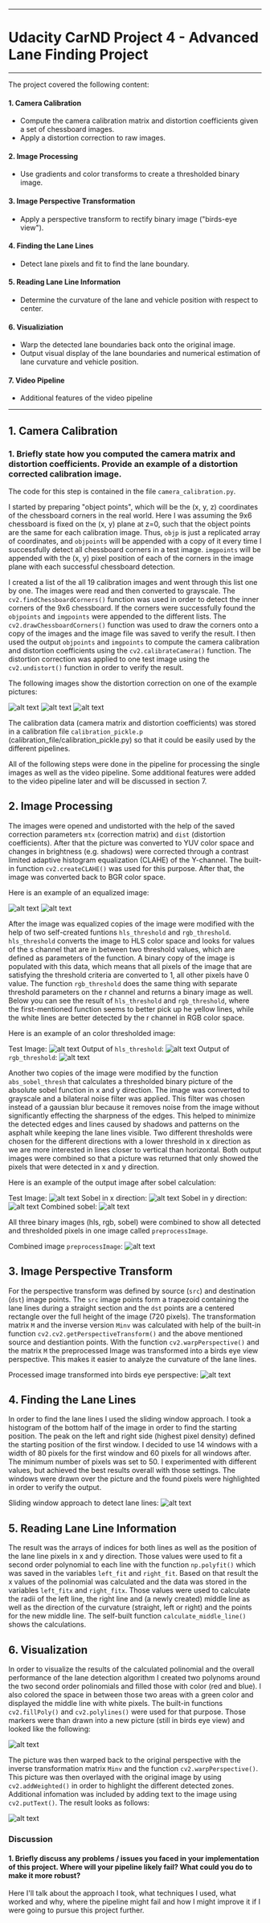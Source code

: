 

---

# Udacity CarND Project 4 - Advanced Lane Finding Project #

---

The project covered the following content:

#### 1. Camera Calibration
* Compute the camera calibration matrix and distortion coefficients given a set of chessboard images.
* Apply a distortion correction to raw images.

#### 2. Image Processing
* Use gradients and color transforms to create a thresholded binary image.

#### 3. Image Perspective Transformation
* Apply a perspective transform to rectify binary image ("birds-eye view").

#### 4. Finding the Lane Lines
* Detect lane pixels and fit to find the lane boundary.

#### 5. Reading Lane Line Information
* Determine the curvature of the lane and vehicle position with respect to center.

#### 6. Visualiziation
* Warp the detected lane boundaries back onto the original image.
* Output visual display of the lane boundaries and numerical estimation of lane curvature and vehicle position.

#### 7. Video Pipeline
* Additional features of the video pipeline

[//]: # (Image References)

[image1]: ./writeup_data/chessboard_original.jpg "Original Chessboard"
[image2]: ./writeup_data/chessboard_corner_pts.jpg "Corner Points Drawn on Chessboard"
[image3]: ./writeup_data/chessboard_undistorted.jpg "Undistorted Chessboard"
[image4]: ./writeup_data/pic_before_clahe.jpg "Original Image with Shadows"
[image5]: ./writeup_data/pic_after_clahe.jpg "Equalized Image with Shadows"
[image6]: ./writeup_data/test_image.jpg "Test Image"
[image7]: ./writeup_data/hls.jpg "HLS Test Image"
[image8]: ./writeup_data/rgb.jpg "RGB Test Image"
[image9]: ./writeup_data/gradx.jpg "Sobel Grad X Test Image"
[image10]: ./writeup_data/grady.jpg "Sobel Grad Y Test Image"
[image11]: ./writeup_data/sobel.jpg "Combined Sobel Test Image"
[image12]: ./writeup_data/preprocessed.jpg "Combined Binary Image"

[image13]: ./writeup_data/warped.jpg "Warped Image"
[image14]: ./writeup_data/detected.jpg "Detected Lines Image"
[image15]: ./writeup_data/marker.jpg "Drawn Lines Image"
[image16]: ./writeup_data/result.jpg "Output"

[video1]: ./project_video.mp4 "Video"  

---

## 1. Camera Calibration

### 1. Briefly state how you computed the camera matrix and distortion coefficients. Provide an example of a distortion corrected calibration image.

The code for this step is contained in the file `camera_calibration.py`. 

I started by preparing "object points", which will be the (x, y, z) coordinates of the chessboard corners in the real world. Here I was assuming the 9x6 chessboard is fixed on the (x, y) plane at z=0, such that the object points are the same for each calibration image.  Thus, `objp` is just a replicated array of coordinates, and `objpoints` will be appended with a copy of it every time I successfully detect all chessboard corners in a test image.  `imgpoints` will be appended with the (x, y) pixel position of each of the corners in the image plane with each successful chessboard detection.  

I created a list of the all 19 calibration images and went through this list one by one. The images were read and then converted to grayscale. The `cv2.findChessboardCorners()` function was used in order to detect the inner corners of the 9x6 chessboard. If the corners were successfully found the `objpoints` and `imgpoints` were appended to the different lists. The `cv2.drawChessboardCorners()` function was used to draw the corners onto a copy of the images and the image file was saved to verify the result. I then used the output `objpoints` and `imgpoints` to compute the camera calibration and distortion coefficients using the `cv2.calibrateCamera()` function. The distortion correction was applied to one test image using the `cv2.undistort()` function in order to verify the result.

The following images show the distortion correction on one of the example pictures:

![alt text][image1]
![alt text][image2]
![alt text][image3]

The calibration data (camera matrix and distortion coefficients) was stored in a calibration file `calibration_pickle.p` (calibration_file/calibration_pickle.py) so that it could be easily used by the different pipelines.


All of the following steps were done in the pipeline for processing the single images as well as the video pipeline. Some additional features were added to the video pipeline later and will be discussed in section 7.

## 2. Image Processing

The images were opened and undistorted with the help of the saved correction parameters `mtx` (correction matrix) and `dist` (distortion coefficients). After that the picture was converted to YUV color space and changes in brightness (e.g. shadows) were corrected through a contrast limited adaptive histogram equalization (CLAHE) of the Y-channel. The built-in function `cv2.createCLAHE()` was used for this purpose. After that, the image was converted back to BGR color space.

Here is an example of an equalized image:

![alt text][image4]
![alt text][image5]

After the image was equalized copies of the image were modified with the help of two self-created funtions `hls_threshold` and `rgb_threshold`. `hls_threshold` converts the image to HLS color space and looks for values of the s channel that are in between two threshold values, which are defined as parameters of the function. A binary copy of the image is populated with this data, which means that all pixels of the image that are satisfying the threshold criteria are converted to 1, all other pixels have 0 value. The function `rgb_threshold` does the same thing with separate threshold parameters on the r channel and returns a binary image as well. Below you can see the result of `hls_threshold` and `rgb_threshold`, where the first-mentioned function seems to better pick up he yellow lines, while the white lines are better detected by the r channel in RGB color space.

Here is an example of an color thresholded image:

Test Image:
![alt text][image6]
Output of `hls_threshold`:
![alt text][image7]
Output of `rgb_threshold`:
![alt text][image8]

Another two copies of the image were modified by the function `abs_sobel_thresh` that calculates a thresholded binary picture of the absolute sobel function in x and y direction. The image was converted to grayscale and a bilateral noise filter was applied. This filter was chosen instead of a gaussian blur because it removes noise from the image without significantly effecting the sharpness of the edges. This helped to minimize the detected edges and lines caused by shadows and patterns on the asphalt while keeping the lane lines visible. Two different thresholds were chosen for the different directions with a lower threshold in x direction as we are more interested in lines closer to vertical than horizontal. Both output images were combined so that a picture was returned that only showed the pixels that were detected in x and y direction.

Here is an example of the output image after sobel calculation:

Test Image:
![alt text][image6]
Sobel in x direction:
![alt text][image9]
Sobel in y direction:
![alt text][image10]
Combined sobel:
![alt text][image11]

All three binary images (hls, rgb, sobel) were combined to show all detected and thresholded pixels in one image called `preprocessImage`.

Combined image `preprocessImage`:
![alt text][image12]


## 3. Image Perspective Transform

For the perspective transform was defined by source (`src`) and destination (`dst`) image points. The `src` image points form a trapezoid containing the lane lines during a straight section and the `dst` points are a centered rectangle over the full height of the image (720 pixels).  The transformation matrix `M` and the inverse version `Minv` was calculated with help of the built-in function `cv2.cv2.getPerspectiveTransform()` and the above mentioned source and destiantion points. With the function `cv2.warpPerspective()` and the matrix `M` the preprocessed Image was transformed into a birds eye view perspective. This makes it easier to analyze the curvature of the lane lines.

Processed image transformed into birds eye perspective:
![alt text][image13]


## 4. Finding the Lane Lines

In order to find the lane lines I used the sliding window approach. I took a histogram of the bottom half of the image in order to find the starting position. The peak on the left and right side (highest pixel density) defined the starting position of the first window. I decided to use 14 windows with a width of 80 pixels for the first window and 60 pixels for all windows after. The minimum number of pixels was set to 50. I experimented with different values, but achieved the best results overall with those settings. The windows were drawn over the picture and the found pixels were highlighted in order to verify the output.

Sliding window approach to detect lane lines:
![alt text][image14]


## 5. Reading Lane Line Information

The result was the arrays of indices for both lines as well as the position of the lane line pixels in x and y direction. Those values were used to fit a second order polynomial to each line with the function `np.polyfit()` which was saved in the variables `left_fit` and `right_fit`. Based on that result the x values of the polinomial was calculated and the data was stored in the variables `left_fitx` and `right_fitx`. Those values were used to calculate the radii of the left line, the right line and (a newly created) middle line as well as the direction of the curvature (straight, left or right) and the points for the new middle line. The self-built function `calculate_middle_line()` shows the calculations.


## 6. Visualization

In order to visualize the results of the calculated polinomial and the overall performance of the lane detection algorithm I created two polynoms around the two second order polinomials and filled those with color (red and blue). I also colored the space in between those two areas with a green color and displayed the middle line with white pixels. The built-in functions `cv2.fillPoly()` and `cv2.polylines()` were used for that purpose. Those markers were than drawn into a new picture (still in birds eye view) and looked like the following:

![alt text][image15]

The picture was then warped back to the original perspective with the inverse transformation matrix `Minv` and the function `cv2.warpPerspective()`. This picture was then overlayed with the original image by using `cv2.addWeighted()` in order to highlight the different detected zones. Additional infomation was included by adding text to the image using `cv2.putText()`. The result looks as follows:

![alt text][image15]



### Discussion

#### 1. Briefly discuss any problems / issues you faced in your implementation of this project.  Where will your pipeline likely fail?  What could you do to make it more robust?

Here I'll talk about the approach I took, what techniques I used, what worked and why, where the pipeline might fail and how I might improve it if I were going to pursue this project further.  
